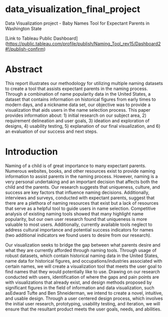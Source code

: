 # data_visualization_final_project
Data Visualization project - Baby Names Tool for Expectant Parents in Washington State

[Link to Tableau Public Dashboard]  (https://public.tableau.com/profile/publish/Naming_Tool_rev15/Dashboard2#!/publish-confirm)

Abstract
========

This report illustrates our methodology for utilizing multiple naming datasets to create a tool that assists expectant parents in the naming process. Through a combination of name popularity data in the United States, a dataset that contains information on historical figures from early times to modern days, and a nickname data set, our objective was to provide a visualization that aids users in the name selection process. This paper provides information about: 1) initial research on our subject area, 2) requirement delineation and user goals, 3) ideation and exploration of designs, 4) usability testing, 5) explanation of our final visualization, and 6) an evaluation of our success and next steps. 
 
Introduction
======== 
 
Naming of a child is of great importance to many expectant parents. Numerous websites, books, and other resources exist to provide naming information to assist parents in the naming process. However, naming is a very personal undertaking and an important decision that affects both the child and the parents. Our research suggests that uniqueness, culture, and success are key factors that influence naming decisions. Additionally, interviews and surveys, conducted with expectant parents, suggest that there are a plethora of naming resources that exist but a lack of resources that serve as a helpful tool to guide users in name selection. Competitive analysis of existing naming tools showed that many highlight name popularity, but our own user research found that uniqueness is more valuable to most users. Additionally, currently available tools neglect to address cultural importance and potential success indicators for names (two additional indicators we found users to desire from our research).  
 
Our visualization seeks to bridge the gap between what parents desire and what they are currently afforded through naming tools. Through usage of robust datasets, which contain historical naming data in the United States, name data for historical figures, and occupations/industries associated with certain names, we will create a visualization tool that meets the user goal to find names that they would potentially like to use. Drawing on our research conducted with users, identification of where the gaps and pain points are with visualizations that already exist, and design methods proposed by significant figures in the field of information and data visualization, such asEdward Tufte and Ben Shneiderman, we intend to create a novel, intuitive, and usable design. Through a user centered design process, which involves the initial user research, prototyping, usability testing, and iteration, we will ensure that the resultant product meets the user goals, needs, and abilities.  
 
